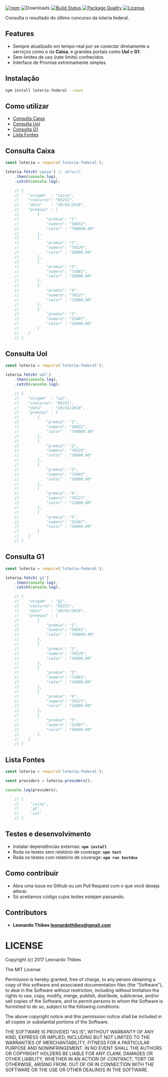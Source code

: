 [![npm](http://img.shields.io/npm/v/loteria-federal.svg)](https://www.npmjs.com/package/loteria-federal) ![Downloads](https://img.shields.io/npm/dm/loteria-federal.svg) [![Build Status](https://secure.travis-ci.org/leonardothibes/loteria-federal.png)](http://travis-ci.org/leonardothibes/loteria-federal) [![Package Quality](http://npm.packagequality.com/shield/loteria-federal.svg)](http://packagequality.com/#?package=loteria-federal) [![License](https://img.shields.io/npm/l/loteria-federal.svg)](LICENSE)

Consulta o resultado do último concurso da loteria federal.

Features
--------

* Sempre atualizado em tempo-real por se conectar diretamente a serviços como o da __Caixa__, e grandes portais como __Uol__ e __G1__.
* Sem limites de uso (rate limits) conhecidos
* Interface de Promise extremamente simples

Instalação
----------

```bash
npm install loteria-federal --save
```

Como utilizar
-------------

* [Consulta Caixa](#consulta-caixa)
* [Consulta Uol](#consulta-uol)
* [Consulta G1](#consulta-g1)
* [Lista Fontes](#lista-fontes)

Consulta Caixa
--------------

```js
const loteria = require('loteria-federal');

loteria.fetch('caixa') // default
    .then(console.log),
    .catch(console.log);

    // {
    //    "origem"  : "caixa",
    //    "concurso": "05251",
    //    "data"    : "20/01/2018",
    //    "premios" : [
    //        {
    //            "premio": "1",
    //            "numero": "58652",
    //            "valor" : "700000.00"
    //        },
    //        {
    //            "premio": "2",
    //            "numero": "70529",
    //            "valor" : "28000.00"
    //        },
    //        {
    //            "premio": "3",
    //            "numero": "72083",
    //            "valor" : "26000.00"
    //        },
    //        {
    //            "premio": "4",
    //            "numero": "78227",
    //            "valor" : "22000.00"
    //        },
    //        {
    //            "premio": "5",
    //            "numero": "32487",
    //            "valor" : "20040.00"
    //        }
    //    ]
    // }
```

Consulta Uol
------------

```js
const loteria = require('loteria-federal');

loteria.fetch('uol')
    .then(console.log),
    .catch(console.log);

    // {
    //    "origem"  : "uol",
    //    "concurso": "05251",
    //    "data"    : "20/01/2018",
    //    "premios" : [
    //        {
    //            "premio": "1",
    //            "numero": "58652",
    //            "valor" : "700000.00"
    //        },
    //        {
    //            "premio": "2",
    //            "numero": "70529",
    //            "valor" : "28000.00"
    //        },
    //        {
    //            "premio": "3",
    //            "numero": "72083",
    //            "valor" : "26000.00"
    //        },
    //        {
    //            "premio": "4",
    //            "numero": "78227",
    //            "valor" : "22000.00"
    //        },
    //        {
    //            "premio": "5",
    //            "numero": "32487",
    //            "valor" : "20040.00"
    //        }
    //    ]
    // }
```

Consulta G1
-----------

```js
const loteria = require('loteria-federal');

loteria.fetch('g1')
    .then(console.log),
    .catch(console.log);

    // {
    //    "origem"  : "g1",
    //    "concurso": "05251",
    //    "data"    : "20/01/2018",
    //    "premios" : [
    //        {
    //            "premio": "1",
    //            "numero": "58652",
    //            "valor" : "700000.00"
    //        },
    //        {
    //            "premio": "2",
    //            "numero": "70529",
    //            "valor" : "28000.00"
    //        },
    //        {
    //            "premio": "3",
    //            "numero": "72083",
    //            "valor" : "26000.00"
    //        },
    //        {
    //            "premio": "4",
    //            "numero": "78227",
    //            "valor" : "22000.00"
    //        },
    //        {
    //            "premio": "5",
    //            "numero": "32487",
    //            "valor" : "20040.00"
    //        }
    //    ]
    // }
```

Lista Fontes
------------

```js
const loteria = require('loteria-federal');

const providers = loteria.providers();

console.log(providers);

    // [
    //     'caixa',
    //     'g1',
    //     'uol'
    // ]
```

Testes e desenvolvimento
------------------------

* Instalar dependências externas: **``npm install``**
* Roda os testes sem relatório de coverage: **``npm test``**
* Roda os testes com relatório de coverage: **``npm run testdox``**

Como contribuir
-----------------

* Abra uma issue no Github ou um Pull Request com o que você deseja alterar.
* Só aceitamos código cujos testes estejam passando.

Contributors
------------

 * **Leonardo Thibes <leonardothibes@gmail.com>**

LICENSE
=======

Copyright (c) 2017 Leonardo Thibes

The MIT License

Permission is hereby granted, free of charge, to any person obtaining a copy of
this software and associated documentation files (the "Software"), to deal in
the Software without restriction, including without limitation the rights to
use, copy, modify, merge, publish, distribute, sublicense, and/or sell copies of
the Software, and to permit persons to whom the Software is furnished to do so,
subject to the following conditions:

The above copyright notice and this permission notice shall be included in all
copies or substantial portions of the Software.

THE SOFTWARE IS PROVIDED "AS IS", WITHOUT WARRANTY OF ANY KIND, EXPRESS OR
IMPLIED, INCLUDING BUT NOT LIMITED TO THE WARRANTIES OF MERCHANTABILITY, FITNESS
FOR A PARTICULAR PURPOSE AND NONINFRINGEMENT. IN NO EVENT SHALL THE AUTHORS OR
COPYRIGHT HOLDERS BE LIABLE FOR ANY CLAIM, DAMAGES OR OTHER LIABILITY, WHETHER
IN AN ACTION OF CONTRACT, TORT OR OTHERWISE, ARISING FROM, OUT OF OR IN
CONNECTION WITH THE SOFTWARE OR THE USE OR OTHER DEALINGS IN THE SOFTWARE.
